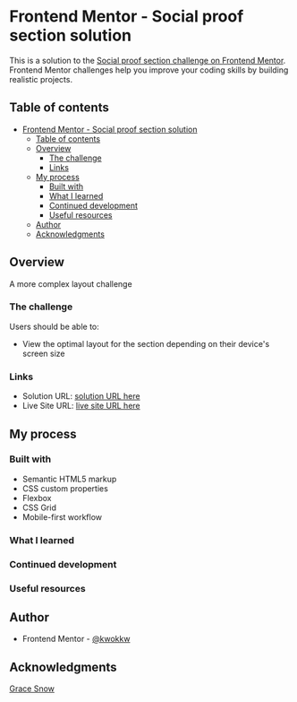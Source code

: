 # Frontend Mentor - Social proof section solution

This is a solution to the [Social proof section challenge on Frontend Mentor](https://www.frontendmentor.io/challenges/social-proof-section-6e0qTv_bA). Frontend Mentor challenges help you improve your coding skills by building realistic projects. 

## Table of contents

- [Frontend Mentor - Social proof section solution](#frontend-mentor---social-proof-section-solution)
  - [Table of contents](#table-of-contents)
  - [Overview](#overview)
    - [The challenge](#the-challenge)
    - [Links](#links)
  - [My process](#my-process)
    - [Built with](#built-with)
    - [What I learned](#what-i-learned)
    - [Continued development](#continued-development)
    - [Useful resources](#useful-resources)
  - [Author](#author)
  - [Acknowledgments](#acknowledgments)

## Overview

A more complex layout challenge

### The challenge

Users should be able to:

- View the optimal layout for the section depending on their device's screen size

### Links

- Solution URL: [solution URL here](https://github.com/kwokkw/social-proof-section-master)
- Live Site URL: [live site URL here](https://kwokkw.github.io/social-proof-section-master/)

## My process

### Built with

- Semantic HTML5 markup
- CSS custom properties
- Flexbox
- CSS Grid
- Mobile-first workflow


### What I learned

### Continued development

### Useful resources

## Author

- Frontend Mentor - [@kwokkw](https://www.frontendmentor.io/profile/kwokkw)

## Acknowledgments

[Grace Snow](https://fedmentor.dev/)